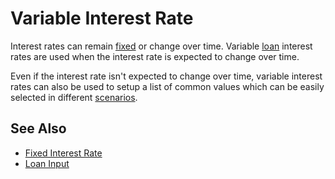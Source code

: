 # Variable Interest Rate

Interest rates can remain [fixed][1] or change over time. Variable [loan][2] interest rates 
are used when the interest rate is expected
to change over time. 

Even if the interest rate isn't 
expected to change over time, variable interest rates can 
also be used to setup a list of common values
which can be easily selected in different [scenarios][3].

## See Also

* [Fixed Interest Rate][1]
* [Loan Input][2]

[1]:fixedInterest.html
[2]:loan.html
[3]:scenario.html